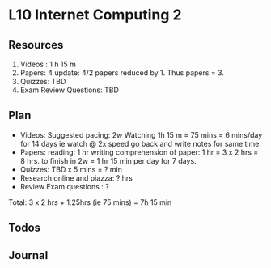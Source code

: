 L10 Internet Computing 2
========================

Resources
---------

1. Videos : 1 h 15 m
2. Papers: 4
	update: 4/2 papers reduced by 1. Thus
	papers = 3.
3. Quizzes: TBD
4. Exam Review Questions: TBD

Plan
----
- Videos:
	Suggested pacing: 2w
	Watching 1h 15 m = 75 mins = 6 mins/day for 14 days
		ie 	watch @ 2x speed
			go back and write notes for same time.
- Papers:
	reading: 1 hr
	writing comprehension of paper: 1 hr
	= 3 x 2 hrs = 8 hrs. 
	to finish in 2w = 1 hr 15 min per day for 7 days.
- Quizzes: TBD x 5 mins  = ? min
- Research online and piazza: ? hrs
- Review Exam questions : ?

Total: 3 x 2 hrs + 1.25hrs (ie 75 mins) = 7h 15 min

Todos
-----

Journal
-------
